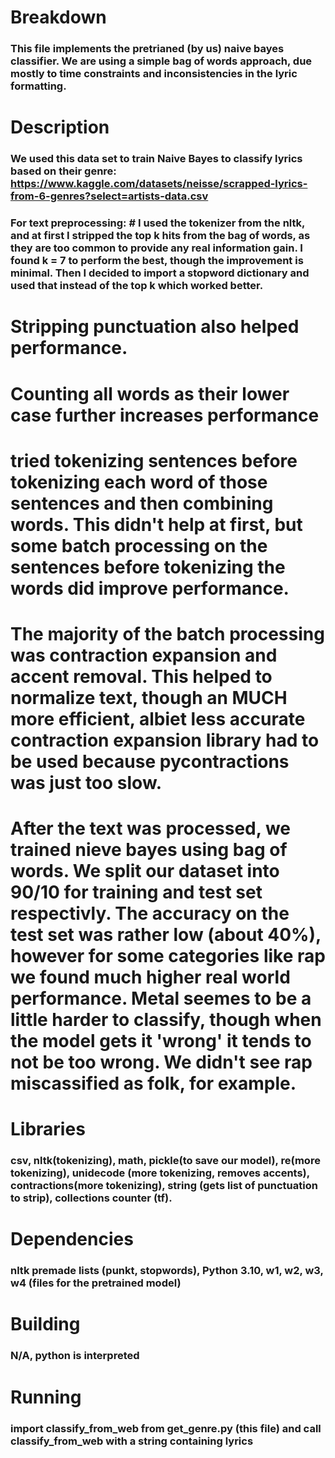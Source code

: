 # Breakdown
### This file implements the pretrianed (by us) naive bayes classifier. We are using a simple bag of words approach, due mostly to time constraints and inconsistencies in the lyric formatting.

# Description
### We used this data set to train Naive Bayes to classify lyrics based on their genre: https://www.kaggle.com/datasets/neisse/scrapped-lyrics-from-6-genres?select=artists-data.csv 

### For text preprocessing: # I used the tokenizer from the nltk, and at first I stripped the top k hits from the bag of words, as they are too common to provide any real information gain. I found k = 7 to perform the best, though the improvement is minimal. Then I decided to import a stopword dictionary and used that instead of the top k which worked better.
# Stripping punctuation also helped performance.
# Counting all words as their lower case further increases performance
# tried tokenizing sentences before tokenizing each word of those sentences and then combining words. This didn't help at first, but some batch processing on the sentences before tokenizing the words did improve performance.
# The majority of the batch processing was contraction expansion and accent removal. This helped to normalize text, though an MUCH more efficient, albiet less accurate contraction expansion library had to be used because pycontractions was just too slow.
# After the text was processed, we trained nieve bayes using bag of words. We split our dataset into 90/10 for training and test set respectivly. The accuracy on the test set was rather low (about 40%), however for some categories like rap we found much higher real world performance. Metal seemes to be a little harder to classify, though when the model gets it 'wrong' it tends to not be too wrong. We didn't see rap miscassified as folk, for example. 

# Libraries
### csv, nltk(tokenizing), math, pickle(to save our model), re(more tokenizing), unidecode (more tokenizing, removes accents), contractions(more tokenizing), string (gets list of punctuation to strip), collections counter (tf).

# Dependencies
### nltk premade lists (punkt, stopwords), Python 3.10, w1, w2, w3, w4 (files for the pretrained model)

# Building
### N/A, python is interpreted

# Running
### import classify_from_web from get_genre.py (this file) and call classify_from_web with a string containing lyrics
